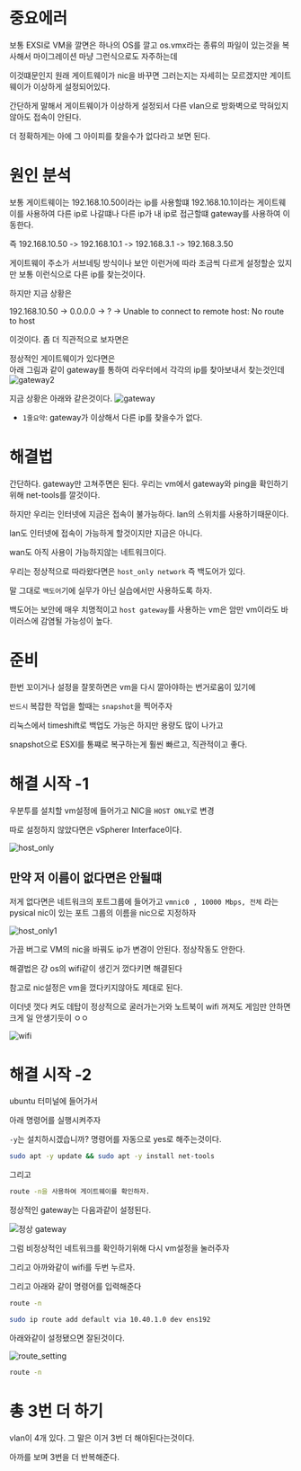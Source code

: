 # 중요에러 
보통 EXSI로 VM을 깔면은 하나의 OS를 깔고 os.vmx라는 종류의 파일이 있는것을 복사해서 마이그레이션 마냥 그런식으로도 자주하는데 

이것떄문인지 원래 게이트웨이가 nic을 바꾸면 그러는지는 자세히는 모르겠지만 게이트웨이가 이상하게 설정되어있다.

간단하게 말해서 게이트웨이가 이상하게 설정되서 다른 vlan으로 방화벽으로 막혀있지않아도 접속이 안된다.

더 정확하게는 아에 그 아이피를 찾을수가 없다라고 보면 된다.

# 원인 분석

보통 게이트웨이는 192.168.10.50이라는 ip를 사용할떄 192.168.10.1이라는 게이트웨이를 사용하여 다른 ip로 나갈떄나 다른 ip가 내 ip로 접근할떄 gateway를 사용하여 이동한다. 

즉 
192.168.10.50 -> 192.168.10.1 -> 192.168.3.1 -> 192.168.3.50 

게이트웨이 주소가 서브네팅 방식이나 보안 이런거에 따라 조금씩 다르게 설정할순 있지만 보통 이런식으로 다른 ip를 찾는것이다. 

하지만 지금 상황은

192.168.10.50 -> 0.0.0.0 -> ?  -> Unable to connect to remote host: No route to host

이것이다. 좀 더 직관적으로 보자면은 

정상적인 게이트웨이가 있다면은  
아래 그림과 같이 gateway를 통하여 라우터에서 각각의 ip를 찾아보내서 찾는것인데
![gateway2](./img2/gateway2.png)

지금 상황은 아래와 같은것이다.
![gateway](./img2/gateway.png)


* `1줄요약`: gateway가 이상해서 다른 ip를 찾을수가 없다. 

# 해결법

간단하다. gateway만 고쳐주면은 된다.
우리는 vm에서 gateway와 ping을 확인하기위해 net-tools를 깔것이다. 

하지만 우리는 인터넷에 지금은 접속이 불가능하다. lan의 스위치를 사용하기때문이다. 

lan도 인터넷에 접속이 가능하게 할것이지만 지금은 아니다.

wan도 아직 사용이 가능하지않는 네트워크이다. 

우리는 정상적으로 따라왔다면은 `host_only network` 즉 백도어가 있다. 

말 그대로 `백도어`기에 실무가 아닌 실습에서만 사용하도록 하자. 

백도어는 보안에 매우 치명적이고 `host gateway`를 사용하는 vm은 암만 vm이라도 바이러스에 감염될 가능성이 높다.

# 준비

한번 꼬이거나 설정을 잘못하면은 vm을 다시 깔아야하는 번거로움이 있기에 

`반드시` 복잡한 작업을 할때는 `snapshot`을 찍어주자

리눅스에서 timeshift로 백업도 가능은 하지만 용량도 많이 나가고 

snapshot으로 ESXI를 통쨰로 복구하는게 훨씬 빠르고, 직관적이고 좋다.

# 해결 시작 -1

우분투를 설치할 vm설정에 들어가고 NIC을 `HOST ONLY`로 변경

따로 설정하지 않았다면은 vSpherer Interface이다.

![host_only](./img2/backdoor_network.png)

## 만약 저 이름이 없다면은 안될떄 

저게 없다면은 네트워크의 포트그룹에 들어가고  `vmnic0 , 10000 Mbps, 전체` 라는 pysical nic이 있는 포트 그룹의 이름을 nic으로 지정하자 

![host_only1](./img2/pfsense_pyshcal_divine1.png)

가끔 버그로 VM의 nic을 바꿔도 ip가 변경이 안된다. 정상작동도 안한다.

해결법은 걍 os의 wifi같이 생긴거 껐다키면 해결된다

참고로 nic설정은 vm을 껐다키지않아도 제대로 된다. 

이더넷 껏다 켜도 데탑이 정상적으로 굴러가는거와 노트북이 wifi 꺼져도 게임만 안하면 크게 일 안생기듯이 ㅇㅇ

![wifi](./img2/wire.png)

# 해결 시작 -2

ubuntu 터미널에 들어가서 

아래 명령어를 실행시켜주자

`-y`는 설치하시겠습니까? 명령어를 자동으로 yes로 해주는것이다.

``` bash
sudo apt -y update && sudo apt -y install net-tools 
```

그리고 

``` bash
route -n을 사용하여 게이트웨이를 확인하자.
```

정상적인 gateway는 다음과같이 설정된다.

![정상 gateway](./img2/normal_gateway.png)

그럼 비정상적인 네트워크를 확인하기위해 다시 vm설정을 눌러주자

그리고 아까와같이 wifi를 두번 누르자.

그리고 아래와 같이 명령어를 입력해준다


``` bash
route -n
```

``` bash
sudo ip route add default via 10.40.1.0 dev ens192
```

아래와같이 설정됐으면 잘된것이다. 

![route_setting](./img2/route_setting.png)

``` bash
route -n
```

# 총 3번 더 하기

vlan이 4개 있다. 그 말은 이거 3번 더 해야된다는것이다.

아까를 보며 3번을 더 반복해준다.
